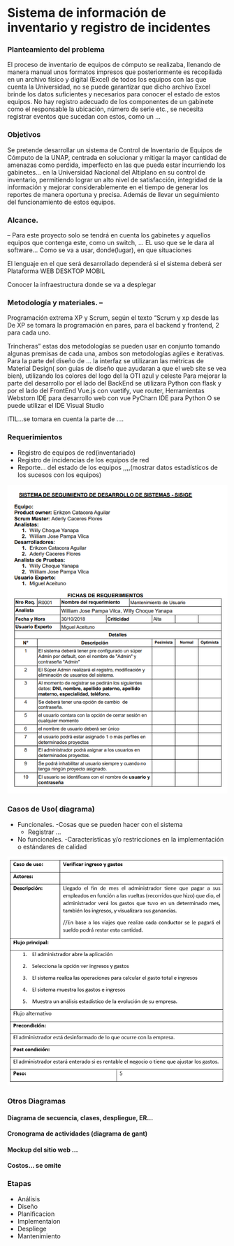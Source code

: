 # Sistema de información de inventario y registro de incidentes

### Planteamiento del problema

El proceso de inventario de equipos de cómputo se realizaba, llenando de manera manual unos formatos impresos que posteriormente es recopilada en un archivo físico y digital (Excel) de todos los equipos con las que cuenta la Universidad, no se puede garantizar que dicho archivo Excel brinde los datos suficientes y necesarios para conocer el estado de estos equipos.
No hay registro adecuado de los componentes de un gabinete como el responsable la ubicación, número de serie etc., se necesita registrar eventos que sucedan con estos, como un …


### Objetivos
Se pretende desarrollar un sistema de Control de Inventario de Equipos de Cómputo de la UNAP, centrada en solucionar y mitigar la mayor cantidad de amenazas como perdida, imperfecto en las que pueda estar incurriendo los gabinetes… en la Universidad Nacional del Altiplano en su control de inventario, permitiendo lograr un alto nivel de satisfacción, integridad de la información y mejorar considerablemente en el tiempo de generar los reportes de manera oportuna y precisa.
Además de llevar un seguimiento del funcionamiento de estos equipos.


### Alcance. 
– Para este proyecto solo se tendrá en cuenta los gabinetes y aquellos equipos que contenga este, como un switch, …
EL uso que se le dara al software…
Como se va a usar, donde(lugar), en que situaciones

El lenguaje en el que será desarrollado dependerá si el sistema deberá ser
Plataforma 
WEB
DESKTOP
MOBIL

Conocer la infraestructura donde se va a desplegar


### Metodología y materiales. – 
Programación extrema XP y Scrum, según el texto “Scrum y xp desde las
De XP se tomara la programación en pares, para el backend y frontend, 2 para cada uno.

Trincheras” estas dos metodologías se pueden usar en conjunto tomando algunas premisas de cada una, ambos son metodologías agiles e iterativas.
Para la parte del diseño de … la interfaz se utilizaran las métricas de Material Design( son guias de diseño que ayudaran a que el web site se vea bien), utilizando los colores del logo del la OTI azul y celeste
Para mejorar la parte del desarrollo por el lado del BackEnd se utilizara Python con flask y por el lado del FrontEnd Vue.js con vuetify, vue router, 
Herramientas 
Webstorn IDE para desarrollo web con vue
PyCharn IDE para Python
O se puede utilizar el IDE Visual Studio 


ITIL…se tomara en cuenta la parte de ….

### Requerimientos
* Registro de equipos de red(inventariado)
* Registro de incidencias de los equipos de red
* Reporte… del estado de los equipos ,,,,(mostrar datos estadísticos de los sucesos con los equipos)

![Ficha de requerimientos](img/ficha_de_requeriminetos.PNG)

### Casos de Uso( diagrama)

* Funcionales. -Cosas que se pueden hacer con el sistema
    * Registrar ...
* No funcionales. -Características y/o restricciones en la implementación o estándares de calidad

![Detalle de caso de uso](img/descripcion_caso_de_uso.PNG)


### Otros Diagramas
#### Diagrama de secuencia, clases, despliegue, ER…
#### Cronograma de actividades (diagrama de gant)
#### Mockup del sitio web …
#### Costos… se omite




### Etapas
* Análisis
* Diseño
* Planificacion
* Implementaion
* Despliege
* Mantenimiento

